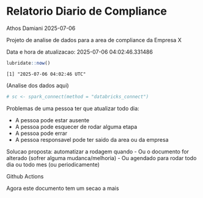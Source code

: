 # Relatorio Diario de Compliance
Athos Damiani
2025-07-06

Projeto de analise de dados para a area de compliance da Empresa X

Data e hora de atualizacao: 2025-07-06 04:02:46.331486

``` r
lubridate::now()
```

    [1] "2025-07-06 04:02:46 UTC"

(Analise dos dados aqui)

``` r
# sc <- spark_connect(method = "databricks_connect")
```

Problemas de uma pessoa ter que atualizar todo dia:

-   A pessoa pode estar ausente
-   A pessoa pode esquecer de rodar alguma etapa
-   A pessoa pode errar
-   A pessoa responsavel pode ter saido da area ou da empresa

Solucao proposta: automatizar a rodagem quando - Ou o documento for
alterado (sofrer alguma mudanca/melhoria) - Ou agendado para rodar todo
dia ou todo mes (ou periodicamente)

Github Actions

Agora este documento tem um secao a mais
